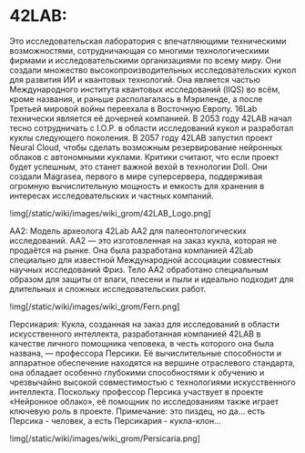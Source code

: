 # 42LAB:

Это исследовательская лаборатория с впечатляющими техническими возможностями, сотрудничающая со многими технологическими фирмами и исследовательскими организациями по всему миру. 
Они создали множество высокопроизводительных исследовательских кукол для развития ИИ и квантовых технологий. 
Она является частью Международного института квантовых исследований (IIQS) во всём, кроме названия, и раньше располагалась в Мэриленде, а после Третьей мировой войны переехала в Восточную Европу. 
16Lab технически является её дочерней компанией.
В 2053 году 42LAB начал тесно сотрудничать с I.O.P. в области исследований кукол и разработал куклы следующего поколения. 
В 2057 году 42LAB запустил проект Neural Cloud, чтобы сделать возможным резервирование нейронных облаков с автономными куклами. 
Критики считают, что если проект будет успешным, это станет важной вехой в технологии Doll.
Они создали Magrasea, первого в мире суперсервера, поддерживая огромную вычислительную мощность и емкость для хранения в интересах исследовательских и частных компаний.

!img[/static/wiki/images/wiki_grom/42LAB_Logo.png]

AA2: Модель археолога 42Lab AA2 для палеонтологических исследований. AA2 — это изготовленная на заказ кукла, которая не продаётся на рынке. Она была разработана компанией 42Lab специально для известной Международной ассоциации совместных научных исследований Фриз. Тело AA2 обработано специальным образом для защиты от влаги, плесени и пыли и идеально подходит для длительных и сложных исследовательских работ.

!img[/static/wiki/images/wiki_grom/Fern.png]

Персикария: Кукла, созданная на заказ для исследований в области искусственного интеллекта, разработанная компанией 42LAB в качестве личного помощника человека, в честь которого она была названа, — профессора Персики. Её вычислительные способности и аппаратное обеспечение находятся на вершине отраслевого стандарта, она обладает особенно глубокими способностями к обучению и чрезвычайно высокой совместимостью с технологиями искусственного интеллекта. Поскольку профессор Персика участвует в проекте «Нейронное облако», её помощник по исследованиям также играет ключевую роль в проекте.
Примечание: это пиздец, но да... есть Персика - человек, а есть Персикария - кукла-клон...

!img[/static/wiki/images/wiki_grom/Persicaria.png]